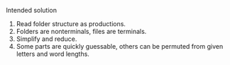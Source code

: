 Intended solution

1. Read folder structure as productions.
2. Folders are nonterminals, files are terminals.
3. Simplify and reduce.
4. Some parts are quickly guessable, others can be permuted from given letters and word lengths.